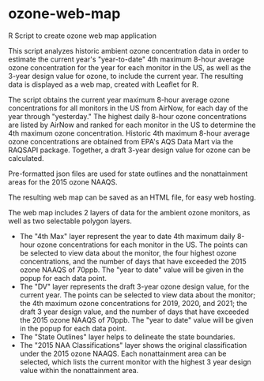 # ozone-web-map
R Script to create ozone web map application

This script analyzes historic ambient ozone concentration data in order to estimate the current year's "year-to-date" 4th maximum 8-hour average ozone concentration for the year for each monitor in the US, as well as the 3-year design value for ozone, to include the current year.  The resulting data is displayed as a web map, created with Leaflet for R.

The script obtains the current year maximum 8-hour average ozone concentrations for all monitors in the US from AirNow, for each day of the year through "yesterday."  The highest daily 8-hour ozone concentrations are listed by AirNow and ranked for each monitor in the US to determine the 4th maximum ozone concentration. Historic 4th maximum 8-hour average ozone concentrations are obtained from EPA's AQS Data Mart via the RAQSAPI package.  Together, a draft 3-year design value for ozone can be calculated. 

Pre-formatted json files are used for state outlines and the nonattainment areas for the 2015 ozone NAAQS.

The resulting web map can be saved as an HTML file, for easy web hosting.

The web map includes 2 layers of data for the ambient ozone monitors, as well as two selectable polygon layers.

- The "4th Max" layer represent the year to date 4th maximum daily 8-hour ozone concentrations for each monitor in the US. The points can be selected to view data about the monitor, the four highest ozone concentrations, and the number of days that have exceeded the 2015 ozone NAAQS of 70ppb. The "year to date" value will be given in the popup for each data point.
- The "DV" layer represents the draft 3-year ozone design value, for the current year.  The points can be selected to view data about the monitor; the 4th maximum ozone concentrations for 2019, 2020, and 2021; the draft 3 year design value, and the number of days that have exceeded the 2015 ozone NAAQS of 70ppb. The "year to date" value will be given in the popup for each data point.
- The "State Outlines" layer helps to delineate the state boundaries.
- The "2015 NAA Classifications" layer shows the original classification under the 2015 ozone NAAQS. Each nonattainment area can be selected, which lists the current monitor with the highest 3 year design value within the nonattainment area.
